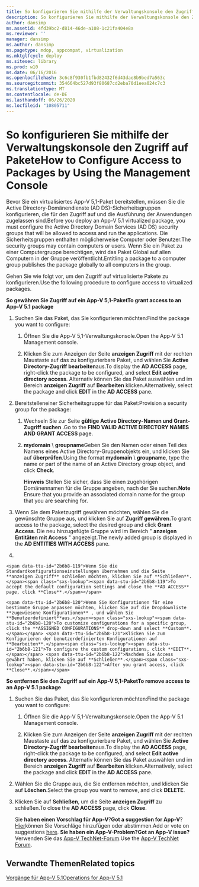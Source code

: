 ```yaml
---
title: So konfigurieren Sie mithilfe der Verwaltungskonsole den Zugriff auf Pakete
description: So konfigurieren Sie mithilfe der Verwaltungskonsole den Zugriff auf Pakete
author: dansimp
ms.assetid: 4fd39bc2-d814-46de-a108-1c21fa404e8a
ms.reviewer: ''
manager: dansimp
ms.author: dansimp
ms.pagetype: mdop, appcompat, virtualization
ms.mktglfcycl: deploy
ms.sitesec: library
ms.prod: w10
ms.date: 06/16/2016
ms.openlocfilehash: 3c6c8f930fb1fbd82432f6d43dae8b9bed7a563c
ms.sourcegitcommit: 354664bc527d93f80687cd2eba70d1eea024c7c3
ms.translationtype: MT
ms.contentlocale: de-DE
ms.lasthandoff: 06/26/2020
ms.locfileid: "10805711"
---
```

# <span data-ttu-id="2b6b8-103">So konfigurieren Sie mithilfe der Verwaltungskonsole den Zugriff auf Pakete</span><span class="sxs-lookup"><span data-stu-id="2b6b8-103">How to Configure Access to Packages by Using the Management Console</span></span>


<span data-ttu-id="2b6b8-104">Bevor Sie ein virtualisiertes App-V 5,1-Paket bereitstellen, müssen Sie die Active Directory-Domänendienste (AD DS)-Sicherheitsgruppen konfigurieren, die für den Zugriff auf und die Ausführung der Anwendungen zugelassen sind.</span><span class="sxs-lookup"><span data-stu-id="2b6b8-104">Before you deploy an App-V 5.1 virtualized package, you must configure the Active Directory Domain Services (AD DS) security groups that will be allowed to access and run the applications.</span></span> <span data-ttu-id="2b6b8-105">Die Sicherheitsgruppen enthalten möglicherweise Computer oder Benutzer.</span><span class="sxs-lookup"><span data-stu-id="2b6b8-105">The security groups may contain computers or users.</span></span> <span data-ttu-id="2b6b8-106">Wenn Sie ein Paket zu einer Computergruppe berechtigen, wird das Paket Global auf allen Computern in der Gruppe veröffentlicht.</span><span class="sxs-lookup"><span data-stu-id="2b6b8-106">Entitling a package to a computer group publishes the package globally to all computers in the group.</span></span>

<span data-ttu-id="2b6b8-107">Gehen Sie wie folgt vor, um den Zugriff auf virtualisierte Pakete zu konfigurieren.</span><span class="sxs-lookup"><span data-stu-id="2b6b8-107">Use the following procedure to configure access to virtualized packages.</span></span>

**<span data-ttu-id="2b6b8-108">So gewähren Sie Zugriff auf ein App-V 5,1-Paket</span><span class="sxs-lookup"><span data-stu-id="2b6b8-108">To grant access to an App-V 5.1 package</span></span>**

1.  <span data-ttu-id="2b6b8-109">Suchen Sie das Paket, das Sie konfigurieren möchten:</span><span class="sxs-lookup"><span data-stu-id="2b6b8-109">Find the package you want to configure:</span></span>

    1.  <span data-ttu-id="2b6b8-110">Öffnen Sie die App-V 5,1-Verwaltungskonsole.</span><span class="sxs-lookup"><span data-stu-id="2b6b8-110">Open the App-V 5.1 Management console.</span></span>

    2.  <span data-ttu-id="2b6b8-111">Klicken Sie zum Anzeigen der Seite **anzeigen Zugriff** mit der rechten Maustaste auf das zu konfigurierbare Paket, und wählen Sie **Active Directory-Zugriff bearbeiten**aus.</span><span class="sxs-lookup"><span data-stu-id="2b6b8-111">To display the **AD ACCESS** page, right-click the package to be configured, and select **Edit active directory access**.</span></span> <span data-ttu-id="2b6b8-112">Alternativ können Sie das Paket auswählen und im Bereich **anzeigen Zugriff** auf **Bearbeiten** klicken.</span><span class="sxs-lookup"><span data-stu-id="2b6b8-112">Alternatively, select the package and click **EDIT** in the **AD ACCESS** pane.</span></span>

2.  <span data-ttu-id="2b6b8-113">Bereitstelleneiner Sicherheitsgruppe für das Paket:</span><span class="sxs-lookup"><span data-stu-id="2b6b8-113">Provision a security group for the package:</span></span>

    1.  <span data-ttu-id="2b6b8-114">Wechseln Sie zur Seite **gültige Active Directory-Namen und Grant-Zugriff suchen** .</span><span class="sxs-lookup"><span data-stu-id="2b6b8-114">Go to the **FIND VALID ACTIVE DIRECTORY NAMES AND GRANT ACCESS** page.</span></span>

    2.  <span data-ttu-id="2b6b8-115">**mydomain**  \\  **groupname**Geben Sie den Namen oder einen Teil des Namens eines Active Directory-Gruppenobjekts ein, und klicken Sie auf **überprüfen**.</span><span class="sxs-lookup"><span data-stu-id="2b6b8-115">Using the format **mydomain** \\ **groupname**, type the name or part of the name of an Active Directory group object, and click **Check**.</span></span>

        <span data-ttu-id="2b6b8-116">**Hinweis**  Stellen Sie sicher, dass Sie einen zugehörigen Domänennamen für die Gruppe angeben, nach der Sie suchen.</span><span class="sxs-lookup"><span data-stu-id="2b6b8-116">**Note** Ensure that you provide an associated domain name for the group that you are searching for.</span></span>

         

3.  <span data-ttu-id="2b6b8-117">Wenn Sie dem Paketzugriff gewähren möchten, wählen Sie die gewünschte Gruppe aus, und klicken Sie auf **Zugriff gewähren**.</span><span class="sxs-lookup"><span data-stu-id="2b6b8-117">To grant access to the package, select the desired group and click **Grant Access**.</span></span> <span data-ttu-id="2b6b8-118">Die neu hinzugefügte Gruppe wird im Bereich " **anzeigen Entitäten mit Access** " angezeigt.</span><span class="sxs-lookup"><span data-stu-id="2b6b8-118">The newly added group is displayed in the **AD ENTITIES WITH ACCESS** pane.</span></span>

4.  

    <span data-ttu-id="2b6b8-119">Wenn Sie die Standardkonfigurationseinstellungen übernehmen und die Seite **anzeigen Zugriff** schließen möchten, klicken Sie auf **Schließen**.</span><span class="sxs-lookup"><span data-stu-id="2b6b8-119">To accept the default configuration settings and close the **AD ACCESS** page, click **Close**.</span></span>

    <span data-ttu-id="2b6b8-120">Wenn Sie Konfigurationen für eine bestimmte Gruppe anpassen möchten, klicken Sie auf die Dropdownliste **zugewiesene Konfigurationen** , und wählen Sie **Benutzerdefiniert**aus.</span><span class="sxs-lookup"><span data-stu-id="2b6b8-120">To customize configurations for a specific group, click the **ASSIGNED CONFIGURATIONS** drop-down and select **Custom**.</span></span> <span data-ttu-id="2b6b8-121">Klicken Sie zum Konfigurieren der benutzerdefinierten Konfigurationen auf **Bearbeiten**.</span><span class="sxs-lookup"><span data-stu-id="2b6b8-121">To configure the custom configurations, click **EDIT**.</span></span> <span data-ttu-id="2b6b8-122">Nachdem Sie Access gewährt haben, klicken Sie auf **Schließen**.</span><span class="sxs-lookup"><span data-stu-id="2b6b8-122">After you grant access, click **Close**.</span></span>

**<span data-ttu-id="2b6b8-123">So entfernen Sie den Zugriff auf ein App-V 5,1-Paket</span><span class="sxs-lookup"><span data-stu-id="2b6b8-123">To remove access to an App-V 5.1 package</span></span>**

1.  <span data-ttu-id="2b6b8-124">Suchen Sie das Paket, das Sie konfigurieren möchten:</span><span class="sxs-lookup"><span data-stu-id="2b6b8-124">Find the package you want to configure:</span></span>

    1.  <span data-ttu-id="2b6b8-125">Öffnen Sie die App-V 5,1-Verwaltungskonsole.</span><span class="sxs-lookup"><span data-stu-id="2b6b8-125">Open the App-V 5.1 Management console.</span></span>

    2.  <span data-ttu-id="2b6b8-126">Klicken Sie zum Anzeigen der Seite **anzeigen Zugriff** mit der rechten Maustaste auf das zu konfigurierbare Paket, und wählen Sie **Active Directory-Zugriff bearbeiten**aus.</span><span class="sxs-lookup"><span data-stu-id="2b6b8-126">To display the **AD ACCESS** page, right-click the package to be configured, and select **Edit active directory access**.</span></span> <span data-ttu-id="2b6b8-127">Alternativ können Sie das Paket auswählen und im Bereich **anzeigen Zugriff** auf **Bearbeiten** klicken.</span><span class="sxs-lookup"><span data-stu-id="2b6b8-127">Alternatively, select the package and click **EDIT** in the **AD ACCESS** pane.</span></span>

2.  <span data-ttu-id="2b6b8-128">Wählen Sie die Gruppe aus, die Sie entfernen möchten, und klicken Sie auf **Löschen**.</span><span class="sxs-lookup"><span data-stu-id="2b6b8-128">Select the group you want to remove, and click **DELETE**.</span></span>

3.  <span data-ttu-id="2b6b8-129">Klicken Sie auf **Schließen**, um die Seite **anzeigen Zugriff** zu schließen.</span><span class="sxs-lookup"><span data-stu-id="2b6b8-129">To close the **AD ACCESS** page, click **Close**.</span></span>

    <span data-ttu-id="2b6b8-130">Sie **haben einen Vorschlag für App-V**?</span><span class="sxs-lookup"><span data-stu-id="2b6b8-130">**Got a suggestion for App-V**?</span></span> <span data-ttu-id="2b6b8-131">[Hier](http://appv.uservoice.com/forums/280448-microsoft-application-virtualization)können Sie Vorschläge hinzufügen oder abstimmen.</span><span class="sxs-lookup"><span data-stu-id="2b6b8-131">Add or vote on suggestions [here](http://appv.uservoice.com/forums/280448-microsoft-application-virtualization).</span></span> **<span data-ttu-id="2b6b8-132">Sie haben ein App-V-Problem?</span><span class="sxs-lookup"><span data-stu-id="2b6b8-132">Got an App-V issue?</span></span>** <span data-ttu-id="2b6b8-133">Verwenden Sie das [App-V TechNet-Forum](https://social.technet.microsoft.com/Forums/home?forum=mdopappv).</span><span class="sxs-lookup"><span data-stu-id="2b6b8-133">Use the [App-V TechNet Forum](https://social.technet.microsoft.com/Forums/home?forum=mdopappv).</span></span>

## <span data-ttu-id="2b6b8-134">Verwandte Themen</span><span class="sxs-lookup"><span data-stu-id="2b6b8-134">Related topics</span></span>


[<span data-ttu-id="2b6b8-135">Vorgänge für App-V 5.1</span><span class="sxs-lookup"><span data-stu-id="2b6b8-135">Operations for App-V 5.1</span></span>](operations-for-app-v-51.md)

 

 





